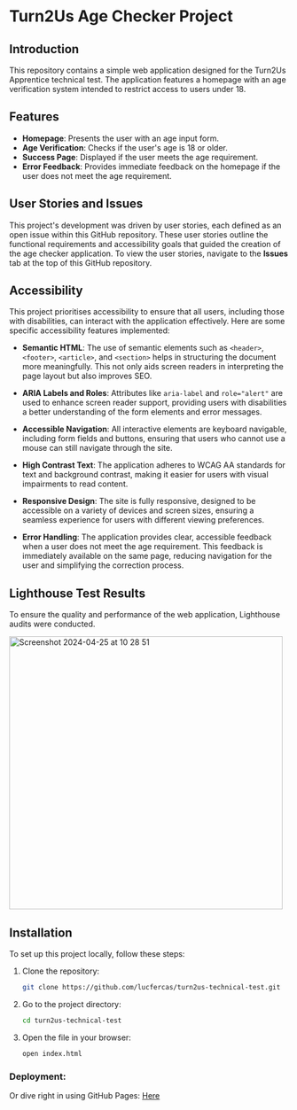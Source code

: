 # Turn2Us Age Checker Project

## Introduction

This repository contains a simple web application designed for the Turn2Us Apprentice technical test. The application features a homepage with an age verification system intended to restrict access to users under 18.

## Features

- **Homepage**: Presents the user with an age input form.
- **Age Verification**: Checks if the user's age is 18 or older.
- **Success Page**: Displayed if the user meets the age requirement.
- **Error Feedback**: Provides immediate feedback on the homepage if the user does not meet the age requirement.

## User Stories and Issues

This project's development was driven by user stories, each defined as an open issue within this GitHub repository. These user stories outline the functional requirements and accessibility goals that guided the creation of the age checker application. To view the user stories, navigate to the **Issues** tab at the top of this GitHub repository.

## Accessibility

This project prioritises accessibility to ensure that all users, including those with disabilities, can interact with the application effectively. Here are some specific accessibility features implemented:

- **Semantic HTML**: The use of semantic elements such as `<header>`, `<footer>`, `<article>`, and `<section>` helps in structuring the document more meaningfully. This not only aids screen readers in interpreting the page layout but also improves SEO.

- **ARIA Labels and Roles**: Attributes like `aria-label` and `role="alert"` are used to enhance screen reader support, providing users with disabilities a better understanding of the form elements and error messages.

- **Accessible Navigation**: All interactive elements are keyboard navigable, including form fields and buttons, ensuring that users who cannot use a mouse can still navigate through the site.

- **High Contrast Text**: The application adheres to WCAG AA standards for text and background contrast, making it easier for users with visual impairments to read content.

- **Responsive Design**: The site is fully responsive, designed to be accessible on a variety of devices and screen sizes, ensuring a seamless experience for users with different viewing preferences.

- **Error Handling**: The application provides clear, accessible feedback when a user does not meet the age requirement. This feedback is immediately available on the same page, reducing navigation for the user and simplifying the correction process.

## Lighthouse Test Results

To ensure the quality and performance of the web application, Lighthouse audits were conducted.

<img width="493" alt="Screenshot 2024-04-25 at 10 28 51" src="https://github.com/lucfercas/turn2us-technical-test/assets/121562718/403aa5ab-e4df-437a-8630-74d283c78309">


## Installation

To set up this project locally, follow these steps:

1. Clone the repository:
   ```bash
   git clone https://github.com/lucfercas/turn2us-technical-test.git

2. Go to the project directory:
   ```sh
   cd turn2us-technical-test
   ```

3. Open the file in your browser:
   ```sh
   open index.html
   ```

### Deployment:

Or dive right in using GitHub Pages: [Here](https://lucfercas.github.io/turn2us-technical-test/)
